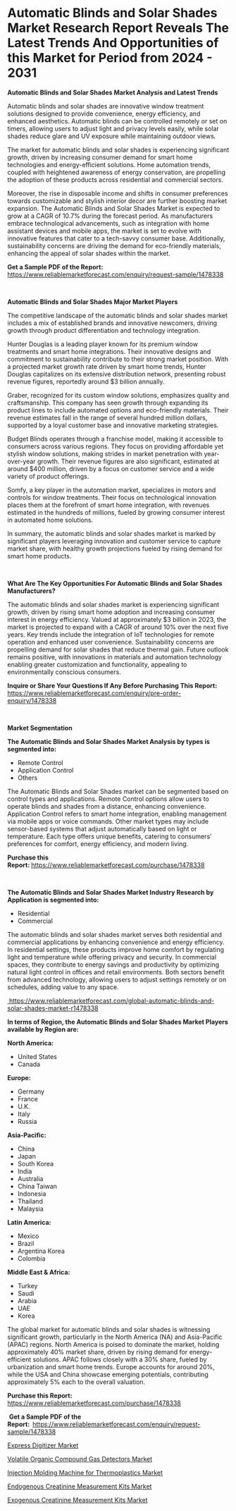 <p><h1>Automatic Blinds and Solar Shades Market Research Report Reveals The Latest Trends And Opportunities of this Market for Period from 2024 - 2031</h1></p><p><strong>Automatic Blinds and Solar Shades Market Analysis and Latest Trends</strong></p>
<p><p>Automatic blinds and solar shades are innovative window treatment solutions designed to provide convenience, energy efficiency, and enhanced aesthetics. Automatic blinds can be controlled remotely or set on timers, allowing users to adjust light and privacy levels easily, while solar shades reduce glare and UV exposure while maintaining outdoor views. </p><p>The market for automatic blinds and solar shades is experiencing significant growth, driven by increasing consumer demand for smart home technologies and energy-efficient solutions. Home automation trends, coupled with heightened awareness of energy conservation, are propelling the adoption of these products across residential and commercial sectors. </p><p>Moreover, the rise in disposable income and shifts in consumer preferences towards customizable and stylish interior decor are further boosting market expansion. The Automatic Blinds and Solar Shades Market is expected to grow at a CAGR of 10.7% during the forecast period. As manufacturers embrace technological advancements, such as integration with home assistant devices and mobile apps, the market is set to evolve with innovative features that cater to a tech-savvy consumer base. Additionally, sustainability concerns are driving the demand for eco-friendly materials, enhancing the appeal of solar shades within the market.</p></p>
<p><strong>Get a Sample PDF of the Report:&nbsp;</strong> <a href="https://www.reliablemarketforecast.com/enquiry/request-sample/1478338?utm_campaign=1130&utm_medium=2&utm_source=Github&utm_content=ia&utm_term=09122024&utm_id=automatic-blinds-and-solar-shades">https://www.reliablemarketforecast.com/enquiry/request-sample/1478338</a></p>
<p>&nbsp;</p>
<p><strong>Automatic Blinds and Solar Shades Major Market Players</strong></p>
<p><p>The competitive landscape of the automatic blinds and solar shades market includes a mix of established brands and innovative newcomers, driving growth through product differentiation and technology integration.</p><p>Hunter Douglas is a leading player known for its premium window treatments and smart home integrations. Their innovative designs and commitment to sustainability contribute to their strong market position. With a projected market growth rate driven by smart home trends, Hunter Douglas capitalizes on its extensive distribution network, presenting robust revenue figures, reportedly around $3 billion annually.</p><p>Graber, recognized for its custom window solutions, emphasizes quality and craftsmanship. This company has seen growth through expanding its product lines to include automated options and eco-friendly materials. Their revenue estimates fall in the range of several hundred million dollars, supported by a loyal customer base and innovative marketing strategies.</p><p>Budget Blinds operates through a franchise model, making it accessible to consumers across various regions. They focus on providing affordable yet stylish window solutions, making strides in market penetration with year-over-year growth. Their revenue figures are also significant, estimated at around $400 million, driven by a focus on customer service and a wide variety of product offerings.</p><p>Somfy, a key player in the automation market, specializes in motors and controls for window treatments. Their focus on technological innovation places them at the forefront of smart home integration, with revenues estimated in the hundreds of millions, fueled by growing consumer interest in automated home solutions.</p><p>In summary, the automatic blinds and solar shades market is marked by significant players leveraging innovation and customer service to capture market share, with healthy growth projections fueled by rising demand for smart home products.</p></p>
<p>&nbsp;</p>
<p><strong>What Are The Key Opportunities For Automatic Blinds and Solar Shades Manufacturers?</strong></p>
<p><p>The automatic blinds and solar shades market is experiencing significant growth, driven by rising smart home adoption and increasing consumer interest in energy efficiency. Valued at approximately $3 billion in 2023, the market is projected to expand with a CAGR of around 10% over the next five years. Key trends include the integration of IoT technologies for remote operation and enhanced user convenience. Sustainability concerns are propelling demand for solar shades that reduce thermal gain. Future outlook remains positive, with innovations in materials and automation technology enabling greater customization and functionality, appealing to environmentally conscious consumers.</p></p>
<p><strong>Inquire or Share Your Questions If Any Before Purchasing This Report:</strong> <a href="https://www.reliablemarketforecast.com/enquiry/pre-order-enquiry/1478338?utm_campaign=1130&utm_medium=2&utm_source=Github&utm_content=ia&utm_term=09122024&utm_id=automatic-blinds-and-solar-shades">https://www.reliablemarketforecast.com/enquiry/pre-order-enquiry/1478338</a></p>
<p>&nbsp;</p>
<p><strong>Market Segmentation</strong></p>
<p><strong>The Automatic Blinds and Solar Shades Market Analysis by types is segmented into:</strong></p>
<p><ul><li>Remote Control</li><li>Application Control</li><li>Others</li></ul></p>
<p><p>The Automatic Blinds and Solar Shades market can be segmented based on control types and applications. Remote Control options allow users to operate blinds and shades from a distance, enhancing convenience. Application Control refers to smart home integration, enabling management via mobile apps or voice commands. Other market types may include sensor-based systems that adjust automatically based on light or temperature. Each type offers unique benefits, catering to consumers’ preferences for comfort, energy efficiency, and modern living.</p></p>
<p><strong>Purchase this Report:&nbsp;</strong><a href="https://www.reliablemarketforecast.com/purchase/1478338?utm_campaign=1130&utm_medium=2&utm_source=Github&utm_content=ia&utm_term=09122024&utm_id=automatic-blinds-and-solar-shades">https://www.reliablemarketforecast.com/purchase/1478338</a></p>
<p>&nbsp;</p>
<p><strong>The Automatic Blinds and Solar Shades Market Industry Research by Application is segmented into:</strong></p>
<p><ul><li>Residential</li><li>Commercial</li></ul></p>
<p><p>The automatic blinds and solar shades market serves both residential and commercial applications by enhancing convenience and energy efficiency. In residential settings, these products improve home comfort by regulating light and temperature while offering privacy and security. In commercial spaces, they contribute to energy savings and productivity by optimizing natural light control in offices and retail environments. Both sectors benefit from advanced technology, allowing users to adjust settings remotely or on schedules, adding value to any space.</p></p>
<p><a href="https://www.reliablemarketforecast.com/global-automatic-blinds-and-solar-shades-market-r1478338?utm_campaign=1130&utm_medium=2&utm_source=Github&utm_content=ia&utm_term=09122024&utm_id=automatic-blinds-and-solar-shades">&nbsp;https://www.reliablemarketforecast.com/global-automatic-blinds-and-solar-shades-market-r1478338</a></p>
<p><strong>In terms of Region, the Automatic Blinds and Solar Shades Market Players available by Region are:</strong></p>
<p>
    <p> <strong> North America: </strong>
        <ul>
            <li>United States</li>
            <li>Canada</li>
        </ul>
        </p> 
    <p> <strong> Europe: </strong>
        <ul>
            <li>Germany</li>
            <li>France</li>
            <li>U.K.</li>
            <li>Italy</li>
            <li>Russia</li>
        </ul>
        </p> 
    <p> <strong> Asia-Pacific: </strong>
        <ul>
            <li>China</li>
            <li>Japan</li>
            <li>South Korea</li>
            <li>India</li>
            <li>Australia</li>
            <li>China Taiwan</li>
            <li>Indonesia</li>
            <li>Thailand</li>
            <li>Malaysia</li>
        </ul>
        </p> 
    <p> <strong> Latin America: </strong>
        <ul>
            <li>Mexico</li>
            <li>Brazil</li>
            <li>Argentina Korea</li>
            <li>Colombia</li>
        </ul>
        </p> 
    <p> <strong> Middle East & Africa: </strong>
        <ul>
            <li>Turkey</li>
            <li>Saudi</li>
            <li>Arabia</li>
            <li>UAE</li>
            <li>Korea</li>
        </ul>
    </p>
    </p>
<p><p>The global market for automatic blinds and solar shades is witnessing significant growth, particularly in the North America (NA) and Asia-Pacific (APAC) regions. North America is poised to dominate the market, holding approximately 40% market share, driven by rising demand for energy-efficient solutions. APAC follows closely with a 30% share, fueled by urbanization and smart home trends. Europe accounts for around 20%, while the USA and China showcase emerging potentials, contributing approximately 5% each to the overall valuation.</p></p>
<p><strong>Purchase this Report: </strong><a href="https://www.reliablemarketforecast.com/purchase/1478338?utm_campaign=1130&utm_medium=2&utm_source=Github&utm_content=ia&utm_term=09122024&utm_id=automatic-blinds-and-solar-shades">https://www.reliablemarketforecast.com/purchase/1478338</a></p>
<p>&nbsp;<strong>Get a Sample PDF of the Report:&nbsp;&nbsp;</strong><a href="https://www.reliablemarketforecast.com/enquiry/request-sample/1478338?utm_campaign=1130&utm_medium=2&utm_source=Github&utm_content=ia&utm_term=09122024&utm_id=automatic-blinds-and-solar-shades">https://www.reliablemarketforecast.com/enquiry/request-sample/1478338</a></p>
<p><strong></strong></p>
<p><p><a href="https://github.com/RickHolmes3/Market-Research-Report-List-7/blob/main/express-digitizer-market.md?utm_campaign=1130&utm_medium=2&utm_source=Github&utm_content=ia&utm_term=09122024&utm_id=automatic-blinds-and-solar-shades">Express Digitizer Market</a></p><p><a href="https://www.linkedin.com/pulse/the-sympatico-insight-9odme?utm_campaign=1130&utm_medium=2&utm_source=Github&utm_content=ia&utm_term=09122024&utm_id=automatic-blinds-and-solar-shades">Volatile Organic Compound Gas Detectors Market</a></p><p><a href="https://www.linkedin.com/pulse/assessment-injection-molding-machine-thermoplastics-market-current-hye5c?utm_campaign=1130&utm_medium=2&utm_source=Github&utm_content=ia&utm_term=09122024&utm_id=automatic-blinds-and-solar-shades">Injection Molding Machine for Thermoplastics Market</a></p><p><a href="https://www.linkedin.com/pulse/endogenous-creatinine-measurement-kits-market-analysis-current-7cqjf?utm_campaign=1130&utm_medium=2&utm_source=Github&utm_content=ia&utm_term=09122024&utm_id=automatic-blinds-and-solar-shades">Endogenous Creatinine Measurement Kits Market</a></p><p><a href="https://www.linkedin.com/pulse/exogenous-creatinine-measurement-kits-market-analysis-major-rziwf?utm_campaign=1130&utm_medium=2&utm_source=Github&utm_content=ia&utm_term=09122024&utm_id=automatic-blinds-and-solar-shades">Exogenous Creatinine Measurement Kits Market</a></p></p>